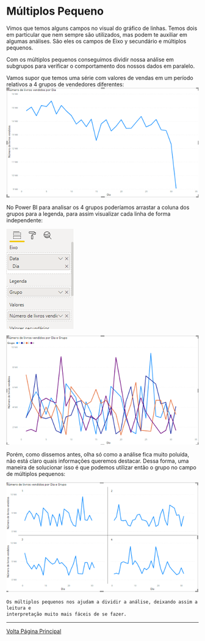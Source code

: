 # Múltiplos Pequeno
Vimos que temos alguns campos no visual do gráfico de linhas. Temos dois em particular que nem sempre são utilizados, mas podem te auxiliar em algumas análises. São eles os campos de Eixo y secundário e múltiplos pequenos.

Com os múltiplos pequenos conseguimos dividir nossa análise em subgrupos para verificar o comportamento dos nossos dados em paralelo.

Vamos supor que temos uma série com valores de vendas em um período relativos a 4 grupos de vendedores diferentes:
![Exemplo de grafico de linhas multiplo](/OUTROS%20ASSUNTOS/ESTATISTICA/ASSETS/exemplodeGraficoDeLinhas.png)

No Power BI para analisar os 4 grupos poderíamos arrastar a coluna dos grupos para a legenda, para assim visualizar cada linha de forma independente:

![exemplo](/OUTROS%20ASSUNTOS/ESTATISTICA/ASSETS/imagem17.png)

![Analise 4 Grupos Diferentes](/OUTROS%20ASSUNTOS/ESTATISTICA/ASSETS/analise4GruposDiferentes.png)

Porém, como dissemos antes, olha só como a análise fica muito poluída, não está claro quais informações queremos destacar. Dessa forma, uma maneira de solucionar isso é que podemos utilizar então o grupo no campo de múltiplos pequenos:

![Exemplo de multiplos pequenos no Power BI](/OUTROS%20ASSUNTOS/ESTATISTICA/ASSETS/exemploDeMultiplosPequenos.png)
```
Os múltiplos pequenos nos ajudam a dividir a análise, deixando assim a leitura e 
interpretação muito mais fáceis de se fazer.
```

-------------------------------------------------------
[Volta Página Principal](/README.md)